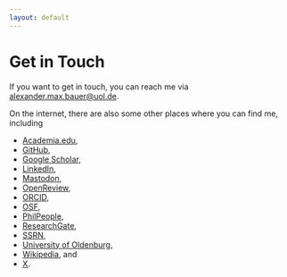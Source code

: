 ```yaml
---
layout: default
---
```


# Get in Touch

If you want to get in touch, you can reach me via <alexander.max.bauer@uol.de>.

On the internet, there are also some other places where you can find me, including
+ [Academia.edu](https://uni-oldenburg.academia.edu/alexandermaxbauer),
+ [GitHub](https://github.com/alephmembeth),
+ [Google Scholar](https://scholar.google.de/citations?user=EFeokZUAAAAJ),
+ [LinkedIn](https://www.linkedin.com/in/alexandermaxbauer/),
+ [Mastodon](https://ohai.social/@alephmembeth),
+ [OpenReview](https://openreview.net/profile?id=~Alexander_Max_Bauer1),
+ [ORCID](https://orcid.org/0000-0003-0923-6864),
+ [OSF](https://osf.io/profile/),
+ [PhilPeople](https://philpeople.org/profiles/alexander-max-bauer),
+ [ResearchGate](https://www.researchgate.net/profile/Alexander-Bauer-2),
+ [SSRN](https://papers.ssrn.com/sol3/cf_dev/AbsByAuth.cfm?per_id=5771974),
+ [University of Oldenburg](https://uol.de/philosophie/alexander-max-bauer),
+ [Wikipedia](https://de.wikipedia.org/wiki/Benutzer:Alephmembeth), and
+ [X](https://x.com/alephmembeth).
